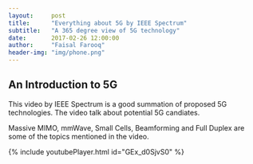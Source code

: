 ```yaml
---
layout:     post
title:      "Everything about 5G by IEEE Spectrum"
subtitle:   "A 365 degree view of 5G technology"
date:       2017-02-26 12:00:00
author:     "Faisal Farooq"
header-img: "img/phone.png"
---
```


## An Introduction to 5G

<!--Angel graduated the Firehose Project coding bootcamp and became [Sensay.it](http://sensay.it)'s first full time web developer.  He crafted a mobile native platform by leveraging the Twilio API within a Rails Web Application.

Angel talks about is expertise on the Twilio API and walks us through refactoring code.

Angel is active in the [CodeNewbie](http://codenewbie.org) community, and leads their "Ruby Monday" Google Hangouts.  -->

This video by IEEE Spectrum is a good summation of proposed 5G technologies. The video talk about potential 5G candiates.

Massive MIMO, mmWave, Small Cells, Beamforming and Full Duplex are some of the topics mentioned in the video.

{% include youtubePlayer.html id="GEx_d0SjvS0" %} 

<!--Watch the full video [here](https://www.youtube.com/watch?v=t8_Im3rjMAs&index=1&list=PL2YbofhST_KwUpFU9TlQ6RNlqJp_A_f96).-->

<!--## Slides-->

<!--<iframe src="https://www.slideshare.net/slideshow/embed_code/key/oNRGJDyFzUiqXE" width="900" height="545" frameborder="0" marginwidth="0" marginheight="0" scrolling="no"></iframe>-->